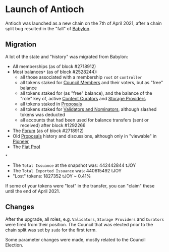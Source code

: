 # Launch of Antioch

Antioch was launched as a new chain on the 7th of April 2021, after a chain split bug resulted in the "fall" of [Babylon](/testnets/babylon).

## Migration
A lot of the state and "history" was migrated from Babylon:
- All memberships (as of block #2718912)
- Most balances`*` (as of block #2528244):
  - all those associated with a membership `root` or `controller`
  - all tokens staked for [Council Members](/roles/council-members) and their voters, but as "free" balance
  - all tokens staked for (as "free" balance), and the balance of the "role" key of, active [Content Curators](/roles/content-curators) and [Storage Providers](/roles/storage-provider)
  - all tokens staked in [Proposals](/proposals)
  - all tokens staked for [Validators and Nominators](/roles/validators), although slashed tokens was deducted
  - all accounts that had been used for balance transfers (sent or received) after block #1292266
- The [Forum](/README.md#on-chain-forum) (as of block #2718912)
- Old [Proposals](/proposals) history and discussions, although only in "viewable" in [Pioneer](https://testnet.joystream.org/#/proposals/historical)
- The [Fiat Pool](/tokenomics/README.md#fiat-pool)


`*`
- The `Total Issuance` at the snapshot was: 442442844 tJOY
- The `Total Exported Issuance` was: 440615492 tJOY
- "Lost" tokens: 1827352 tJOY ~ 0.41%

If some of your tokens were "lost" in the transfer, you can "claim" these until the end of April 2021.

## Changes
After the upgrade, all roles, e.g. `Validators`, `Storage Providers` and `Curators` were fired from their position. The Council that was elected prior to the chain split was set by `sudo` for the first term.

Some parameter changes were made, mostly related to the Council Election.
